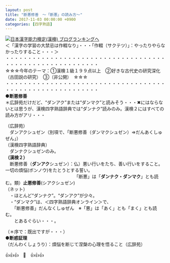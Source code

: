 ```yaml
---
layout: post
title: "断悪修善　～「断悪」の読み方～"
date: 2017-11-03 00:00:00 +0900
categories: [四字熟語]
---
```


[![](/syuusyuu9701/assets/images/断悪修善-～「断悪」の読み方～-br_c_3028_1.gif)](http://blog.with2.net/link.php?1659096:3028 "日本漢字能力検定(漢検) ブログランキングへ")[日本漢字能力検定(漢検) ブログランキングへ](http://blog.with2.net/link.php?1659096:3028)  
＜「漢字の学習の大禁忌は作輟なり」・・・「作輟（サクテツ）」：やったりやらなかったりすること・・・＞  
・・・・・・・・・・・・・・・・・・・・・・・・・・・・・・・・・・・・・・・・・・・・・・・・・・・・・・・・・  
☆☆☆今年のテーマ：①漢検１級１９９点以上　②好きな古代史の研究深化（古田説の研究）　③（非公開）　☆☆☆　　  
・・・・・・・・・・・・・・・・・・・・・・・・・・・・・・・・・・・・・・・・・・・・・・・・・・・・・・・・・  
**●断悪修善**  
＊広辞苑だけだど、“ダンアク”または“ダンマク”と読みそう・・・✖にはならないとは思うが、漢検四字熟語辞典では“ダンナク”読みのみ。漢検２にはすべての読み方がアリ・・・  
  
（広辞苑）  
　ダンアクシュゼン（別項で、「断悪修善（ダンマクシュゼン）⇒だんあくしゅぜん」）  
（漢検四字熟語辞典）  
　ダンナクシュゼンのみ。  
**（漢検２）**  
　断悪修善（**ダンアク**シュゼン）：仏）悪い行いをたち、善い行いをすること。一切の煩悩(ボンノウ)をたとうとする誓い。  
　　　　　　　　　　　　　　　　「断悪」は「**ダンナク・ダンマク**」とも読む。類）**止悪修善**(シアクシュゼン)  
（ネット）  
　・ほとんど“ダンナク”。“ダンアク”が少々。  
　・“ダンマク”は、＜四字熟語辞典オンライン＞で、  
　　「断悪修善」だんなくしゅぜん　※「悪」は「あく」とも「まく」とも読む。  
　　とあるぐらい・・・。  
  
（＊序で：既出ですが・・・）  
**●断惑証理**（だんわくしょうり）：煩悩を断じて涅槃の心理を悟ること（広辞苑）  
  
👍👍👍　🐔　👍👍👍  